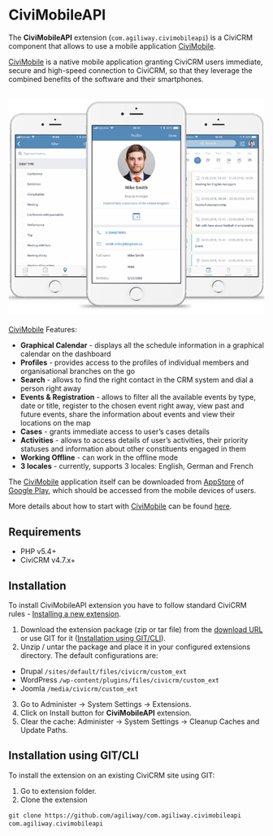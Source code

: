 # CiviMobileAPI

The **CiviMobileAPI** extension (`com.agiliway.civimobileapi`) is a CiviCRM component that allows to use a mobile application [CiviMobile](https://civimobile.agiliway.com/).

[CiviMobile](https://civimobile.agiliway.com/) is a native mobile application granting CiviCRM users immediate, secure and high-speed connection to CiviCRM, so that they leverage the combined benefits of the software and their smartphones.

## ![Screenshot](./img/civimobileapi.png)

[CiviMobile](https://civimobile.agiliway.com/) Features:

- **Graphical Calendar** - displays all the schedule information in a graphical calendar on the dashboard
- **Profiles** - provides access to the profiles of individual members and organisational branches on the go
- **Search** - allows to find the right contact in the CRM system and dial a person right away
- **Events & Registration** - allows to filter all the available events by type, date or title, register to the chosen event right away, view past and future events, share the information about events and view their locations on the map
- **Cases** - grants immediate access to user’s cases details
- **Activities** - allows to access details of user’s activities, their priority statuses and information about other constituents engaged in them
- **Working Offline** - can work in the offline mode
- **3 locales** - currently, supports 3 locales: English, German and French

The [CiviMobile](https://civimobile.agiliway.com/) application itself can be downloaded from [AppStore](https://itunes.apple.com/us/app/civimobile/id1404824793?mt=8) of [Google Play](https://play.google.com/store/apps/details?id=com.agiliway.civimobile), which should be accessed from the mobile devices of users.

More details about how to start with [CiviMobile](https://civimobile.agiliway.com/) can be found [here](https://civimobile.agiliway.com/#how-to-start).

## Requirements

- PHP v5.4+
- CiviCRM v4.7.x+

## Installation
To install CiviMobileAPI extension you have to follow standard CiviCRM rules - [Installing a new extension](https://docs.civicrm.org/sysadmin/en/latest/customize/extensions/#installing-a-new-extension).
1. Download the extension package (zip or tar file) from the [download URL](https://github.com/agiliway/com.agiliway.civimobileapi/releases/latest) or use GIT for it ([Installation using GIT/CLI](#Installation_using_GITCLI_41)).
2. Unzip / untar the package and place it in your configured extensions directory. The default configurations are:
  * Drupal `/sites/default/files/civicrm/custom_ext`
  * WordPress `/wp-content/plugins/files/civicrm/custom_ext`
  * Joomla `/media/civicrm/custom_ext`
3. Go to Administer -> System Settings -> Extensions.
3. Click on Install button for **CiviMobileAPI** extension.
4. Clear the cache: Administer -> System Settings -> Cleanup Caches and Update Paths.

## Installation using GIT/CLI

To install the extension on an existing CiviCRM site using GIT:
1. Go to extension folder.
2. Clone the extension
```
git clone https://github.com/agiliway/com.agiliway.civimobileapi com.agiliway.civimobileapi
```
